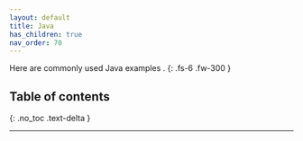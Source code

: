 ```yaml
---
layout: default
title: Java
has_children: true
nav_order: 70
---
```



 Here are commonly used Java examples .
{: .fs-6 .fw-300 }


## Table of contents
{: .no_toc .text-delta }


---
